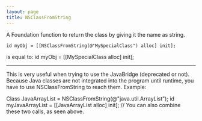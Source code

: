 ```yaml
---
layout: page
title: NSClassFromString
---
```


A Foundation function to return the class by giving it the name as string.

    id myObj = [[NSClassFromString(@"MySpecialClass") alloc] init];
is equal to:
    id myObj = [[MySpecialClass alloc] init];

----
This is very useful when trying to use the JavaBridge (deprecated or not). Because Java classes are not integrated into the program until runtime, you have to use NSClassFromString to reach them. Example:
    
Class JavaArrayList = NSClassFromString(@"java.util.ArrayList");
id myJavaArrayList = [[JavaArrayList alloc] init];
// You can also combine these two calls, as seen above.

